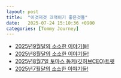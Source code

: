 ```yaml
---
layout: post
title:  "이것저것 끄적이기 좋은것들"
date:   2025-07-24 15:10:36 +0900
categories: [Tommy Journey]
---
```


- [2025년9월달의 소소한 이야기들! ](http://localhost:4000/wiki/memo/2025-08-31-sept.html)
- [2025년8월달의 소소한 이야기들! ](https://hslee77.github.io/wiki/memo/2025-08-03-Aug.html)
- [2025년8월7일 토마스 돔케(깃허브CEO)트윗 ](https://hslee77.github.io/wiki/memo/2025-08-07-AIliter.html)
- [2025년7월달의 소소한 이야기들! ](https://hslee77.github.io/wiki/memo/2025-07-21-github.html)
